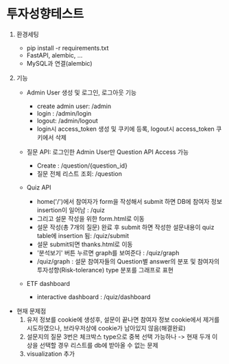 # 투자성향테스트 

1. 환경세팅
    - pip install -r requirements.txt
    - FastAPI, alembic, ...
    - MySQL과 연결(alembic)

2. 기능
    - Admin User 생성 및 로그인, 로그아웃 기능
        - create admin user: /admin
        - login : /admin/login
        - logout: /admin/logout
        - login시 access_token 생성 및 쿠키에 등록, logout시 access_token 쿠키에서 삭제 

    - 질문 API: 로그인한 Admin User만 Question API Access 가능
        - Create : /question/{question_id}
        - 질문 전체 리스트 조회: /question

    - Quiz API
        - home('/')에서 참여자가 form을 작성해서 submit 하면 DB에 참여자 정보 insertion이 일어남 : /quiz 
        - 그리고 설문 작성을 위한 form.html로 이동
        - 설문 작성(총 7개의 질문) 완료 후 submit 하면 작성한 설문내용이 quiz table에 insertion 됨: /quiz/submit
        - 설문 submit되면 thanks.html로 이동
        - '분석보기' 버튼 누르면 graph를 보여준다 : /quiz/graph
        - /quiz/graph : 설문 참여자들의 Question별 answer의 분포 및 참여자의 투자성향(Risk-tolerance) type 분포를 그래프로 표현

    - ETF dashboard
        - interactive dashboard : /quiz/dashboard

    


- 현재 문제점
    1. 유저 정보를 cookie에 생성후, 설문이 끝나면 참여자 정보 cookie에서 제거를 시도하였으나, 
    브라우저상에 cookie가 남아있지 않음(해결완료) 
    2. 설문지의 질문 3번은 체크박스 type으로 중복 선택 가능하나 -> 현재 두개 이상을 선택할 경우 리스트를 db에 받아올 수 없는 문제
    4. visualization 추가
